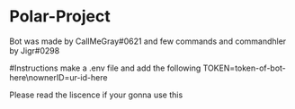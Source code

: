 # Polar-Project

Bot was made by CallMeGray#0621 and few commands and commandhler by Jigr#0298

#Instructions make a .env file and add the following TOKEN=token-of-bot-here\nownerID=ur-id-here

Please read the liscence if your gonna use this

